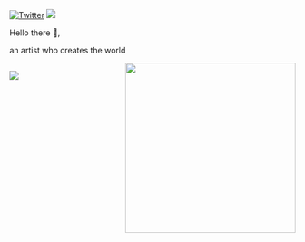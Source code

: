 [![Twitter](https://img.shields.io/badge/-Twitter-222222?style=flat-square&logo=twitter&logoColor=white&link=https://twitter.com//)](https://twitter.com/azim_konrad)
![](https://komarev.com/ghpvc/?username=your-github-azim254&style=flat-square&color=orange)


Hello there 👋,

an artist who creates the world

 

  <img />
  <a href="https://waylonwalker.com/latest"><img width="300" align='right' src="https://image.freepik.com/free-vector/work-time-concept-illustration_114360-1074.jpg"></a>
</p>

 



 
 



<a href="https://github.com/anuraghazra/github-readme-stats">
  <img align="center" src="https://github-readme-stats.vercel.app/api?username=azim254&show_icons=true&count_private=true" />

</a>


